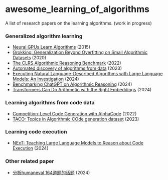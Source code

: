 # awesome_learning_of_algorithms
A list of research papers on the learning algorithms. 
(work in progress)

### Generalized algorithm learning
- [Neural GPUs Learn Algorithms](https://arxiv.org/abs/1511.08228) (2015)
- [Grokking: Generalization Beyond Overfitting on Small Algorithmic Datasets](https://arxiv.org/abs/2201.02177) (2020)
- [The CLRS Algorithmic Reasoning Benchmark](https://arxiv.org/abs/2205.15659) (2022)
- [Automated discovery of algorithms from data](https://www.nature.com/articles/s43588-024-00593-9.epdf?sharing_token=sxil9R_q1iL348ywU1CMWtRgN0jAjWel9jnR3ZoTv0NvL4bdPaNMvOxGqONZ3fHZc05dmElhLh6ecS3aZy3dhA_kdx_-z7nXHOGgt95tS56zcDEQHRq_kGnyabrsP4fGu2AiAP8426tFqCWDr6yGobFmy0tL-7D0eCLOhmP5H8s%3D) (2023)
- [Executing Natural Language-Described Algorithms with Large Language Models: An Investigation](https://arxiv.org/pdf/2403.00795.pdf) (2024)
- [Benchmarking ChatGPT on Algorithmic Reasoning](https://arxiv.org/pdf/2404.03441) (2024)
- [Transformers Can Do Arithmetic with the Right Embeddings](https://arxiv.org/pdf/2405.17399) (2024)

### Learning algorithms from code data
- [Competition-Level Code Generation with AlphaCode](https://arxiv.org/abs/2203.07814) (2022)
- [TACO: Topics in Algorithmic COde generation dataset](https://arxiv.org/abs/2312.14852) (2023)

### Learning code execution
- [NExT: Teaching Large Language Models to Reason about Code Execution](https://arxiv.org/abs/2404.14662) (2024)

### Other related paper
- [分析humaneval 164道题的话题](https://arxiv.org/pdf/2401.03855.pdf) (2024)

